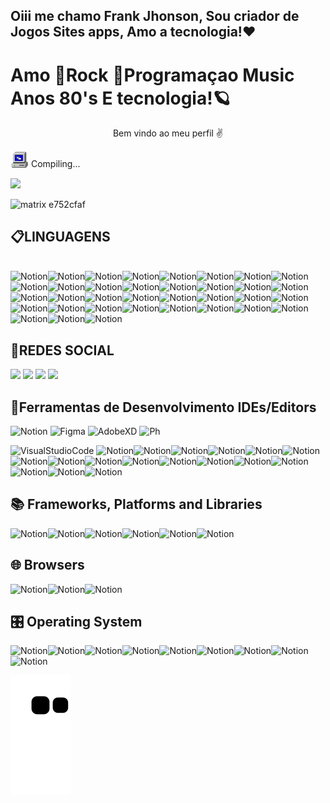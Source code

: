 ## Oiii me chamo Frank Jhonson, Sou criador de Jogos Sites apps, Amo a tecnologia!❤
# Amo 🎸Rock 🥃Programaçao Music Anos 80's E tecnologia!🪐
<p align="center">  
Bem vindo ao meu perfil ✌  
  
  <img src="https://github.com/TheDudeThatCode/TheDudeThatCode/blob/master/Assets/PC.gif" width="29px"> Compiling...
  <div>
   
  <img src="https://github.com/TheDudeThatCode/TheDudeThatCode/blob/master/Assets/Earth.gif" width="29px">
<p align="center">  
<p align="center">  


  
  ![matrix e752cfaf](https://user-images.githubusercontent.com/86995782/142670003-04a3bfd4-4dcf-421a-854f-dcdb3931bddb.gif)
  <div>

 ## 📋LINGUAGENS 

  
  <div style="display: inline_block"><br>
    <a><img height="25" src="https://img.shields.io/badge/rust-%23000000.svg?style=for-the-badge&logo=rust&logoColor=white" alt="Notion" style="vertical-align:top margin:6px 4px"
            <a><img height="25" src="https://img.shields.io/badge/scala-%23DC322F.svg?style=for-the-badge&logo=scala&logoColor=white" alt="Notion" style="vertical-align:top margin:6px 4px"
                    <a><img height="25" src="https://img.shields.io/badge/shell_script-%23121011.svg?style=for-the-badge&logo=gnu-bash&logoColor=white" alt="Notion" style="vertical-align:top margin:6px 4px"
                            <a><img height="25" src="https://img.shields.io/badge/Solidity-%23363636.svg?style=for-the-badge&logo=solidity&logoColor=white" alt="Notion" style="vertical-align:top margin:6px 4px"
                                    <a><img height="25" src="https://img.shields.io/badge/swift-F54A2A?style=for-the-badge&logo=swift&logoColor=white" alt="Notion" style="vertical-align:top margin:6px 4px"
                                            <a><img height="25" src="https://img.shields.io/badge/Zig-%23F7A41D.svg?style=for-the-badge&logo=zig&logoColor=white" alt="Notion" style="vertical-align:top margin:6px 4px"
                                                    <a><img height="25" src="https://img.shields.io/badge/r-%23276DC3.svg?style=for-the-badge&logo=r&logoColor=white" alt="Notion" style="vertical-align:top margin:6px 4px"
                                                            <a><img height="25" src="https://img.shields.io/badge/python-3670A0?style=for-the-badge&logo=python&logoColor=ffdd54" alt="Notion" style="vertical-align:top margin:6px 4px"
                                                                    <a><img height="25" src="https://img.shields.io/badge/perl-%2339457E.svg?style=for-the-badge&logo=perl&logoColor=white" alt="Notion" style="vertical-align:top margin:6px 4px"
                                                                            <a><img height="25" src="https://img.shields.io/badge/php-%23777BB4.svg?style=for-the-badge&logo=php&logoColor=white" alt="Notion" style="vertical-align:top margin:6px 4px"
                                                                                    <a><img height="25" src="https://img.shields.io/badge/OCTAVE-darkblue?style=for-the-badge&logo=octave&logoColor=fcd683" alt="Notion" style="vertical-align:top margin:6px 4px"
                                                                                            <a><img height="25" src="https://img.shields.io/badge/nim-%23FFE953.svg?style=for-the-badge&logo=nim&logoColor=white" alt="Notion" style="vertical-align:top margin:6px 4px"
                                                                                                    <a><img height="25" src="https://img.shields.io/badge/markdown-%23000000.svg?style=for-the-badge&logo=markdown&logoColor=white" alt="Notion" style="vertical-align:top margin:6px 4px"
                                                                                                            <a><img height="25" src="https://img.shields.io/badge/lua-%232C2D72.svg?style=for-the-badge&logo=lua&logoColor=white" alt="Notion" style="vertical-align:top margin:6px 4px"
                                                                                                                    <a><img height="25" src="https://img.shields.io/badge/latex-%23008080.svg?style=for-the-badge&logo=latex&logoColor=white" alt="Notion" style="vertical-align:top margin:6px 4px"
                                                                                                                            <a><img height="25" src="https://img.shields.io/badge/kotlin-%230095D5.svg?style=for-the-badge&logo=kotlin&logoColor=white" alt="Notion" style="vertical-align:top margin:6px 4px"
                                                                                                                                    <a><img height="25" src="https://img.shields.io/badge/-Julia-9558B2?style=for-the-badge&logo=julia&logoColor=white" alt="Notion" style="vertical-align:top margin:6px 4px"
                                                                                                                                            <a><img height="25" src="https://img.shields.io/badge/javascript-%23323330.svg?style=for-the-badge&logo=javascript&logoColor=%23F7DF1E" alt="Notion" style="vertical-align:top margin:6px 4px"
                                                                                                                                                    <a><img height="25" src="https://img.shields.io/badge/java-%23ED8B00.svg?style=for-the-badge&logo=java&logoColor=white" alt="Notion" style="vertical-align:top margin:6px 4px"
                                                                                                                                                    <a><img height="25" src="https://img.shields.io/badge/html5-%23E34F26.svg?style=for-the-badge&logo=html5&logoColor=white" alt="Notion" style="vertical-align:top margin:6px 4px"
                                                                                                                                                    <a><img height="25" src="https://img.shields.io/badge/Haskell-5e5086?style=for-the-badge&logo=haskell&logoColor=white" alt="Notion" style="vertical-align:top margin:6px 4px"
                                                                                                                                                    <a><img height="25" src="https://img.shields.io/badge/-GraphQL-E10098?style=for-the-badge&logo=graphql&logoColor=white" alt="Notion" style="vertical-align:top margin:6px 4px"
                                                                                                                                                    <a><img height="25" src="https://img.shields.io/badge/go-%2300ADD8.svg?style=for-the-badge&logo=go&logoColor=white" alt="Notion" style="vertical-align:top margin:6px 4px"
                                                                                                                                                    <a><img height="25" src="https://img.shields.io/badge/Fortran-%23734F96.svg?style=for-the-badge&logo=fortran&logoColor=white" alt="Notion" style="vertical-align:top margin:6px 4px"
                                                                                                                                                    <a><img height="25" src="https://img.shields.io/badge/Erlang-white.svg?style=for-the-badge&logo=erlang&logoColor=a90533" alt="Notion" style="vertical-align:top margin:6px 4px"
                                                                                                                                                    <a><img height="25" src="https://img.shields.io/badge/Elm-60B5CC?style=for-the-badge&logo=elm&logoColor=white" alt="Notion" style="vertical-align:top margin:6px 4px"
                                                                                                                                                    <a><img height="25" src="https://img.shields.io/badge/elixir-%234B275F.svg?style=for-the-badge&logo=elixir&logoColor=white" alt="Notion" style="vertical-align:top margin:6px 4px"
                                                                                                                                                    <a><img height="25" src="https://img.shields.io/badge/dart-%230175C2.svg?style=for-the-badge&logo=dart&logoColor=white" alt="Notion" style="vertical-align:top margin:6px 4px"
                                                                                                                                                    <a><img height="25" src="https://img.shields.io/badge/Clojure-%23Clojure.svg?style=for-the-badge&logo=Clojure&logoColor=Clojure" alt="Notion" style="vertical-align:top margin:6px 4px"
                                                                                                                                                    <a><img height="25" src="https://img.shields.io/badge/css3-%231572B6.svg?style=for-the-badge&logo=css3&logoColor=white" alt="Notion" style="vertical-align:top margin:6px 4px"
                                                                                                                                                    <a><img height="25" src="https://img.shields.io/badge/crystal-%23000000.svg?style=for-the-badge&logo=crystal&logoColor=white" alt="Notion" style="vertical-align:top margin:6px 4px"
                                                                                                                                                    <a><img height="25" src="https://img.shields.io/badge/c++-%2300599C.svg?style=for-the-badge&logo=c%2B%2B&logoColor=white" alt="Notion" style="vertical-align:top margin:6px 4px"
                                                                                                                                                    <a><img height="25" src="https://img.shields.io/badge/c%23-%23239120.svg?style=for-the-badge&logo=c-sharp&logoColor=white" alt="Notion" style="vertical-align:top margin:6px 4px"
                                                                                                                                                    <a><img height="25" src="https://img.shields.io/badge/c-%2300599C.svg?style=for-the-badge&logo=c&logoColor=white" alt="Notion" style="vertical-align:top margin:6px 4px"
                                                                                                                                                    <a><img height="25" src="https://img.shields.io/badge/Apache%20Groovy-4298B8.svg?style=for-the-badge&logo=Apache+Groovy&logoColor=white" alt="Notion" style="vertical-align:top margin:6px 4px"
                                                                                                                                                    
</div>
  
  ## 🤴REDES SOCIAL
 
<div>
  <a href="https://www.youtube.com/channel/UC4-O6uaQUshsQpYSDbG360g/videos" target="_blank"><img src="https://img.shields.io/badge/YouTube-FF0000?style=for-the-badge&logo=youtube&logoColor=white" target="_blank"></a>
  <a href="https://instagram.com/frankprogramador" target="_blank"><img src="https://img.shields.io/badge/-Instagram-%23E4405F?style=for-the-badge&logo=instagram&logoColor=white" target="_blank"></a>
 <a href="https://open.spotify.com/" target="_blank"><img src="https://img.shields.io/badge/Spotify-1ED760?style=for-the-badge&logo=spotify&logoColor=white" target="_blank"></a>
<a href="https://github.com/frankprogramador0" target="_blank"><img "25" src="https://img.shields.io/badge/github-%23121011.svg?style=for-the-badge&logo=github&logoColor=white" target="_blank"></a>
 <div>
 
 ## 🎨Ferramentas de Desenvolvimento IDEs/Editors

<a><img height="25" src="https://img.shields.io/badge/-Notion-%23181717?logo=Notion&colorlogo=white" alt="Notion" style="vertical-align:top margin:6px 4px"/></a>
<a><img height="25" src="https://img.shields.io/badge/-Figma-%23181717?logo=Figma&colorlogo=white" alt="Figma" style="vertical-align:top margin:6px 4px"/></a>
<a><img height="25" src="https://img.shields.io/badge/-Adobe%20XD-%23181717?logo=Adobe-XD&logocolor=white" alt="AdobeXD" style="vertical-align:top margin:6px 4px"/></a>
<a><img height="25" src="https://img.shields.io/badge/-Adobe%20Photoshop-%23181717?logo=Adobe-Photoshop&logocolor=white" alt="Ph" style="vertical-align:top margin:6px 4px"/></a>
   <div>
<a><img height="25" src="https://img.shields.io/badge/-Visual%20Studio%20Code-%235C2D91?logo=Visual-Studio-Code&colorlogo=white" alt="VisualStudioCode" style="vertical-align:top margin:6px 4px"/></a>
     <a><img height="25" src="https://img.shields.io/badge/Eclipse-FE7A16.svg?style=for-the-badge&logo=Eclipse&logoColor=white" alt="Notion" style="vertical-align:top margin:6px 4px"
             <a><img height="25" src="https://img.shields.io/badge/pycharm-143?style=for-the-badge&logo=pycharm&logoColor=black&color=black&labelColor=green" alt="Notion" style="vertical-align:top margin:6px 4px"
                     <a><img height="25" src="https://img.shields.io/badge/phpstorm-143?style=for-the-badge&logo=phpstorm&logoColor=black&color=black&labelColor=darkorchid" alt="Notion" style="vertical-align:top margin:6px 4px"
                             <a><img height="25" src="https://img.shields.io/badge/p5.js-ED225D?style=for-the-badge&logo=p5.js&logoColor=FFFFFF" alt="Notion" style="vertical-align:top margin:6px 4px"
                                     <a><img height="25" src="https://img.shields.io/badge/NetBeansIDE-1B6AC6.svg?style=for-the-badge&logo=apache-netbeans-ide&logoColor=white" alt="Notion" style="vertical-align:top margin:6px 4px"
                                             <a><img height="25" src="https://img.shields.io/badge/NeoVim-%2357A143.svg?&style=for-the-badge&logo=neovim&logoColor=white" alt="Notion" style="vertical-align:top margin:6px 4px"
                                                     <a><img height="25" src="https://img.shields.io/badge/jupyter-%23FA0F00.svg?style=for-the-badge&logo=jupyter&logoColor=white" alt="Notion" style="vertical-align:top margin:6px 4px"
                                                             <a><img height="25" src="https://img.shields.io/badge/IntelliJIDEA-000000.svg?style=for-the-badge&logo=intellij-idea&logoColor=white" alt="Notion" style="vertical-align:top margin:6px 4px"
                                                                     <a><img height="25" src="https://img.shields.io/badge/CodePen-white?style=for-the-badge&logo=codepen&logoColor=black" alt="Notion" style="vertical-align:top margin:6px 4px"
                                                                             <a><img height="25" src="https://img.shields.io/badge/Android%20Studio-3DDC84.svg?style=for-the-badge&logo=android-studio&logoColor=white" alt="Notion" style="vertical-align:top margin:6px 4px"
                                                                                     <a><img height="25" src="https://img.shields.io/badge/Xcode-007ACC?style=for-the-badge&logo=Xcode&logoColor=white" alt="Notion" style="vertical-align:top margin:6px 4px"
                                                                                             <a><img height="25" src="https://img.shields.io/badge/webstorm-143?style=for-the-badge&logo=webstorm&logoColor=white&color=black" alt="Notion" style="vertical-align:top margin:6px 4px"
                                                                                                     <a><img height="25" src="https://img.shields.io/badge/Visual%20Studio%20Code-0078d7.svg?style=for-the-badge&logo=visual-studio-code&logoColor=white" alt="Notion" style="vertical-align:top margin:6px 4px"
                                                                                                             <a><img height="25" src="https://img.shields.io/badge/VIM-%2311AB00.svg?style=for-the-badge&logo=vim&logoColor=white" alt="Notion" style="vertical-align:top margin:6px 4px"
                                                                                                                     <a><img height="25" src="https://img.shields.io/badge/sublime_text-%23575757.svg?style=for-the-badge&logo=sublime-text&logoColor=important" alt="Notion" style="vertical-align:top margin:6px 4px"
                                                                                                                             <a><img height="25" src="https://img.shields.io/badge/Spyder-838485?style=for-the-badge&logo=spyder%20ide&logoColor=maroon" alt="Notion" style="vertical-align:top margin:6px 4px"
                                                                                                                                     <a><img height="25" src="https://img.shields.io/badge/Rider-000000.svg?style=for-the-badge&logo=Rider&logoColor=white&color=black&labelColor=crimson" alt="Notion" style="vertical-align:top margin:6px 4px"
<div>
    
## 📚 Frameworks, Platforms and Libraries
<div>
       <a><img height="25" src="https://img.shields.io/badge/node.js-6DA55F?style=for-the-badge&logo=node.js&logoColor=white" alt="Notion" style="vertical-align:top margin:6px 4px"
               <a><img height="25" src="https://img.shields.io/badge/NPM-%23000000.svg?style=for-the-badge&logo=npm&logoColor=white" alt="Notion" style="vertical-align:top margin:6px 4px"
                       <a><img height="25" src="https://img.shields.io/badge/JWT-black?style=for-the-badge&logo=JSON%20web%20tokens" alt="Notion" style="vertical-align:top margin:6px 4px"
                               <a><img height="25" src="https://img.shields.io/badge/Pug-FFF?style=for-the-badge&logo=pug&logoColor=A86454" alt="Notion" style="vertical-align:top margin:6px 4px"
                                       <a><img height="25" src="https://img.shields.io/badge/vuejs-%2335495e.svg?style=for-the-badge&logo=vuedotjs&logoColor=%234FC08D" alt="Notion" style="vertical-align:top margin:6px 4px"
                                               <a><img height="25" src="https://img.shields.io/badge/Vuetify-1867C0?style=for-the-badge&logo=vuetify&logoColor=AEDDFF" alt="Notion" style="vertical-align:top margin:6px 4px"
<div>
         
## 🌐 Browsers
<div>
  <a><img height="25" src="https://img.shields.io/badge/Brave-FB542B?style=for-the-badge&logo=Brave&logoColor=white" alt="Notion" style="vertical-align:top margin:6px 4px"
          <a><img height="25" src="https://img.shields.io/badge/Opera-FF1B2D?style=for-the-badge&logo=Opera&logoColor=white" alt="Notion" style="vertical-align:top margin:6px 4px"
                  <a><img height="25" src="https://img.shields.io/badge/Tor-7D4698?style=for-the-badge&logo=Tor-Browser&logoColor=white" alt="Notion" style="vertical-align:top margin:6px 4px"
<div>
  
## 🎛️ Operating System
<div>
  <a><img height="25" src="https://img.shields.io/badge/Android-3DDC84?style=for-the-badge&logo=android&logoColor=white" alt="Notion" style="vertical-align:top margin:6px 4px"
  <a><img height="25" src="https://img.shields.io/badge/Debian-D70A53?style=for-the-badge&logo=debian&logoColor=white" alt="Notion" style="vertical-align:top margin:6px 4px"
  <a><img height="25" src="https://img.shields.io/badge/Kali-268BEE?style=for-the-badge&logo=kalilinux&logoColor=white" alt="Notion" style="vertical-align:top margin:6px 4px"
  <a><img height="25" src="https://img.shields.io/badge/Linux-FCC624?style=for-the-badge&logo=linux&logoColor=black" alt="Notion" style="vertical-align:top margin:6px 4px"
  <a><img height="25" src="https://img.shields.io/badge/-KUbuntu-%230079C1?style=for-the-badge&logo=kubuntu&logoColor=white" alt="Notion" style="vertical-align:top margin:6px 4px"
 <a><img height="25" src="https://img.shields.io/badge/Linux%20Mint-87CF3E?style=for-the-badge&logo=Linux%20Mint&logoColor=white" alt="Notion" style="vertical-align:top margin:6px 4px"
 <a><img height="25" src="https://img.shields.io/badge/-MX%20Linux-%23000000?style=for-the-badge&logo=MXlinux&logoColor=white" alt="Notion" style="vertical-align:top margin:6px 4px"
 <a><img height="25" src="https://img.shields.io/badge/Ubuntu-E95420?style=for-the-badge&logo=ubuntu&logoColor=white" alt="Notion" style="vertical-align:top margin:6px 4px"
 <a><img height="25" src="https://img.shields.io/badge/Windows-0078D6?style=for-the-badge&logo=windows&logoColor=white" alt="Notion" style="vertical-align:top margin:6px 4px"
 <div>
    
  ![Snake animation](https://github.com/rafaballerini/rafaballerini/blob/output/github-contribution-grid-snake.svg)
 
</div>
